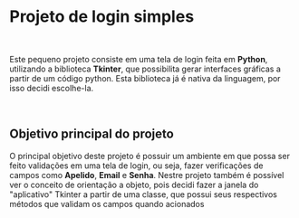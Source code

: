 <h1> Projeto de login simples </h1> <br>
<p> Este pequeno projeto consiste em uma tela de login feita em <strong>Python</strong>, utilizando a biblioteca <strong>Tkinter</strong>, que possibilita gerar interfaces gráficas a partir de um código python. Esta biblioteca já é nativa da linguagem, por isso decidi escolhe-la. </p> <br>

<h2> Objetivo principal do projeto </h2>
<p>O principal objetivo deste projeto é possuir um ambiente em que possa ser feito validações em uma tela de login, ou seja, fazer verificações de campos como <b>Apelido</b>, <b>Email</b> e <b>Senha</b>. Nestre projeto também é possível ver o conceito de orientação a objeto, pois decidi fazer a janela do "aplicativo" Tkinter a partir de uma classe, que possui seus respectivos métodos que validam os campos quando acionados</p>
